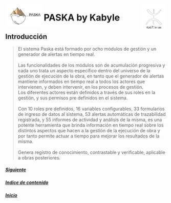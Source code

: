 <!---![LogoKabyle-Sinfondo-palabraKabYle](https://github.com/kabyleuy/kabyle2/blob/main/resources/LogoKabyle-Sinfondo-palabraKabYle.png?raw=true)--->
<!---![PalabraKabyle](resources/LogoKabyle-Sinfondo-palabraKabYle.png)--->

<img
  width="80"
  src="resources/LogoKabyle-Sinfondo-palabraKabYle.png"
  alt="Alt text"
  title="Kabyle SAS"
  style="display: inline-block; margin: 0 auto; max-width: 300px"
  align=right>
<img
  width="120"
  src="resources/Logo1-paska-CHCH.jpg"
  alt="Alt text"
  title="Paska by Kabyle"
  style="display: inline-block; margin: 0 auto; max-width: 300px"
  align=left>
  
<!---![Logo1-paska-CHCH](https://user-images.githubusercontent.com/111294790/187100277-dbd68fe2-9f6e-4175-b8bc-5bff73e4aed4.jpg)--->
# PASKA by Kabyle
## Introducción

> El sistema Paska está formado por ocho módulos de gestión y un generador de alertas en tiempo real.  <br>
> <br>
> Las funcionalidades de los módulos son de acumulación progresiva y cada uno trata un aspecto específico dentro del universo de la gestión de ejecución de la obra, 
en tanto que el generador de alertas mantiene informados en tiempo real a todos los actores que intervienen, y deben intervenir, en los procesos de gestión.    <br>
> Los diferentes actores están definidos a través de sus roles en la gestión, y sus permisos pre definidos en el sistema.    <br>
> <br>
> Con 10 roles pre definidos, 16 variables configurables, 33 formularios de ingreso de datos al sistema, 53 alertas automáticas de trazabilidad registrada, 
y 55 informes de actividad y análisis de la misma, es una potente herramienta que brinda información en tiempo real sobre los distintos aspectos que hacen
a la gestión de la ejecución de obra y por tanto permite actuar a tiempo para mejorar los resultados de la misma.    <br>
> <br>
> Genera registro de conocimiento, contrastable y verificable, aplicable a obras posteriores.  <br>
##### [Siguiente](./2-IndiceDeModulos.md)
##### [Indice de contenido](./0-IndicePpal.md) 
##### [Inicio](./README.md)  

<!---#### [Contacto](./Contacto.md)--->
 
